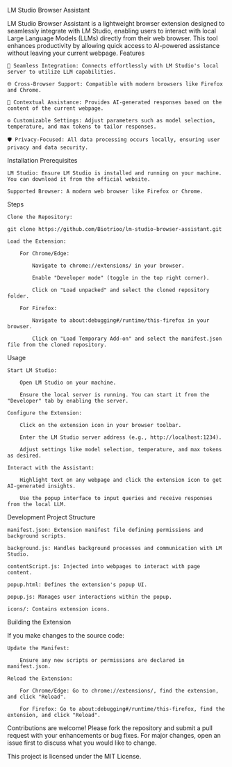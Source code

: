 LM Studio Browser Assistant

LM Studio Browser Assistant is a lightweight browser extension designed to seamlessly integrate with LM Studio, enabling users to interact with local Large Language Models (LLMs) directly from their web browser. This tool enhances productivity by allowing quick access to AI-powered assistance without leaving your current webpage.
Features

    🔗 Seamless Integration: Connects effortlessly with LM Studio's local server to utilize LLM capabilities.

    🌐 Cross-Browser Support: Compatible with modern browsers like Firefox and Chrome.

    🧠 Contextual Assistance: Provides AI-generated responses based on the content of the current webpage.

    ⚙️ Customizable Settings: Adjust parameters such as model selection, temperature, and max tokens to tailor responses.

    🛡️ Privacy-Focused: All data processing occurs locally, ensuring user privacy and data security.

Installation
Prerequisites

    LM Studio: Ensure LM Studio is installed and running on your machine. You can download it from the official website.

    Supported Browser: A modern web browser like Firefox or Chrome.

Steps

    Clone the Repository:

    git clone https://github.com/Biotrioo/lm-studio-browser-assistant.git

    Load the Extension:

        For Chrome/Edge:

            Navigate to chrome://extensions/ in your browser.

            Enable "Developer mode" (toggle in the top right corner).

            Click on "Load unpacked" and select the cloned repository folder.

        For Firefox:

            Navigate to about:debugging#/runtime/this-firefox in your browser.

            Click on "Load Temporary Add-on" and select the manifest.json file from the cloned repository.

Usage

    Start LM Studio:

        Open LM Studio on your machine.

        Ensure the local server is running. You can start it from the "Developer" tab by enabling the server.

    Configure the Extension:

        Click on the extension icon in your browser toolbar.

        Enter the LM Studio server address (e.g., http://localhost:1234).

        Adjust settings like model selection, temperature, and max tokens as desired.

    Interact with the Assistant:

        Highlight text on any webpage and click the extension icon to get AI-generated insights.

        Use the popup interface to input queries and receive responses from the local LLM.

Development
Project Structure

    manifest.json: Extension manifest file defining permissions and background scripts.

    background.js: Handles background processes and communication with LM Studio.

    contentScript.js: Injected into webpages to interact with page content.

    popup.html: Defines the extension's popup UI.

    popup.js: Manages user interactions within the popup.

    icons/: Contains extension icons.

Building the Extension

If you make changes to the source code:

    Update the Manifest:

        Ensure any new scripts or permissions are declared in manifest.json.

    Reload the Extension:

        For Chrome/Edge: Go to chrome://extensions/, find the extension, and click "Reload".

        For Firefox: Go to about:debugging#/runtime/this-firefox, find the extension, and click "Reload".

Contributions are welcome! Please fork the repository and submit a pull request with your enhancements or bug fixes. For major changes, open an issue first to discuss what you would like to change.

This project is licensed under the MIT License.
